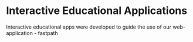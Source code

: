 # Interactive Educational Applications

Interactive educational apps were developed to guide the use of our web-application - fastpath 

[](./app_em_depth_of_investigation.md)
